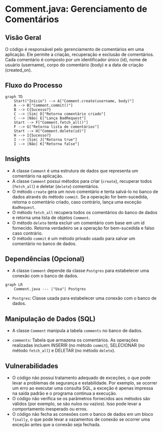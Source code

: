 # Comment.java: Gerenciamento de Comentários

## Visão Geral
O código é responsável pelo gerenciamento de comentários em uma aplicação. Ele permite a criação, recuperação e exclusão de comentários. Cada comentário é composto por um identificador único (id), nome de usuário (username), corpo do comentário (body) e a data de criação (created_on).

## Fluxo do Processo

```mermaid
graph TD
    Start("Início") --> A["Comment.create(username, body)"]
    A --> B["Comment.commit()"]
    B --> C{Sucesso?}
    C --> |Sim| D["Retorna comentário criado"]
    C --> |Não| E["Lança BadRequest"]
    Start --> F["Comment.fetch_all()"]
    F --> G["Retorna lista de comentários"]
    Start --> H["Comment.delete(id)"]
    H --> I{Sucesso?}
    I --> |Sim| J["Retorna true"]
    I --> |Não| K["Retorna false"]
```

## Insights
- A classe `Comment` é uma estrutura de dados que representa um comentário na aplicação.
- A classe `Comment` possui métodos para criar (`create`), recuperar todos (`fetch_all`) e deletar (`delete`) comentários.
- O método `create` gera um novo comentário e tenta salvá-lo no banco de dados através do método `commit`. Se a operação for bem-sucedida, retorna o comentário criado, caso contrário, lança uma exceção `BadRequest`.
- O método `fetch_all` recupera todos os comentários do banco de dados e retorna uma lista de objetos `Comment`.
- O método `delete` tenta excluir um comentário com base em um id fornecido. Retorna verdadeiro se a operação for bem-sucedida e falso caso contrário.
- O método `commit` é um método privado usado para salvar um comentário no banco de dados.

## Dependências (Opcional)
- A classe `Comment` depende da classe `Postgres` para estabelecer uma conexão com o banco de dados.

```mermaid
graph LR
    Comment.java --- |"Usa"| Postgres
```

- `Postgres`: Classe usada para estabelecer uma conexão com o banco de dados.

## Manipulação de Dados (SQL)
- A classe `Comment` manipula a tabela `comments` no banco de dados.

- `comments`: Tabela que armazena os comentários. As operações realizadas incluem INSERIR (no método `commit`), SELECIONAR (no método `fetch_all`) e DELETAR (no método `delete`).

## Vulnerabilidades
- O código não possui tratamento adequado de exceções, o que pode levar a problemas de segurança e estabilidade. Por exemplo, se ocorrer um erro ao executar uma consulta SQL, a exceção é apenas impressa na saída padrão e o programa continua a execução.
- O código não verifica se os parâmetros fornecidos aos métodos são válidos (por exemplo, se são nulos ou vazios). Isso pode levar a comportamento inesperado ou erros.
- O código não fecha as conexões com o banco de dados em um bloco `finally`, o que pode levar a vazamentos de conexão se ocorrer uma exceção antes que a conexão seja fechada.
